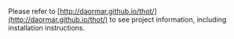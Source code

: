 Please refer to [http://daormar.github.io/thot/](http://daormar.github.io/thot/) to see project information, including installation instructions.
